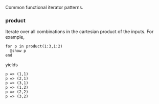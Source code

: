 Common functional iterator patterns.

### product

Iterate over all combinations in the cartesian product of the inputs. For example,
```
for p in product(1:3,1:2)
  @show p
end
```
yields
```
p => (1,1)
p => (2,1)
p => (3,1)
p => (1,2)
p => (2,2)
p => (3,2)
```
